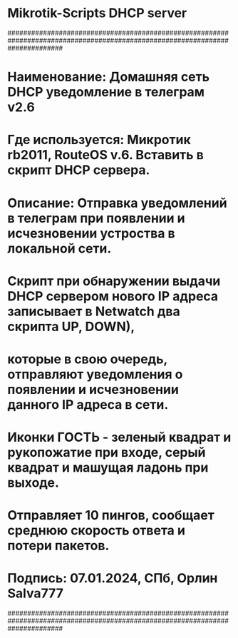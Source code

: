 # Mikrotik-Scripts DHCP server
##############################################################################################################################
# Наименование:     Домашняя сеть DHCP уведомление в телеграм v2.6
# Где используется: Микротик rb2011, RouteOS v.6. Вставить в скрипт DHCP сервера.
# Описание:         Отправка уведомлений в телеграм при появлении и исчезновении устроства в локальной сети. 
#                   Скрипт при обнаружении выдачи DHCP сервером нового IP адреса записывает в Netwatch два скрипта UP, DOWN), 
#                   которые в свою очередь, отправляют уведомления о появлении и исчезновении данного IP адреса в сети.
#                   Иконки ГОСТЬ - зеленый квадрат и рукопожатие при входе, серый квадрат и машущая ладонь при выходе.
#                   Отправляет 10 пингов, сообщает среднюю скорость ответа и потери пакетов.
# Подпись:          07.01.2024, СПб, Орлин Salva777
##############################################################################################################################
